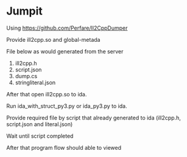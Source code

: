 # Jumpit

Using https://github.com/Perfare/Il2CppDumper

Provide ill2cpp.so and global-metada

File below as would generated from the server

1. ill2cpp.h
2. script.json
3. dump.cs
4. stringliteral.json

After that open ill2cpp.so to ida.

Run ida_with_struct_py3.py or ida_py3.py to ida.

Provide required file by script that already generated to ida (ill2cpp.h, script.json and literal.json)

Wait until script completed

After that program flow should able to viewed